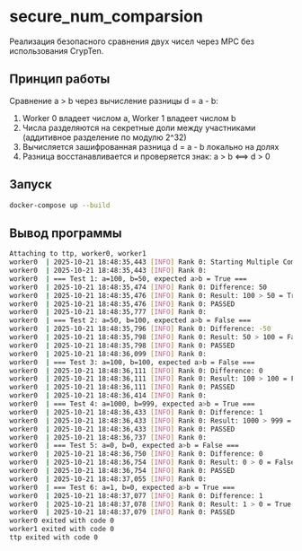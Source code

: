 # secure_num_comparsion
Реализация безопасного сравнения двух чисел через MPC без использования CrypTen.

## Принцип работы
Сравнение a > b через вычисление разницы d = a - b:

1. Worker 0 владеет числом a, Worker 1 владеет числом b
2. Числа разделяются на секретные доли между участниками (аддитивное разделение по модулю 2^32)
3. Вычисляется зашифрованная разница d = a - b локально на долях
4. Разница восстанавливается и проверяется знак: a > b ⟺ d > 0

## Запуск

```bash
docker-compose up --build
```

## Вывод программы

```bash
Attaching to ttp, worker0, worker1
worker0  | 2025-10-21 18:48:35,443 [INFO] Rank 0: Starting Multiple Comparison Tests
worker0  | 2025-10-21 18:48:35,443 [INFO] Rank 0: 
worker0  | === Test 1: a=100, b=50, expected a>b = True ===
worker0  | 2025-10-21 18:48:35,474 [INFO] Rank 0: Difference: 50
worker0  | 2025-10-21 18:48:35,476 [INFO] Rank 0: Result: 100 > 50 = True
worker0  | 2025-10-21 18:48:35,476 [INFO] Rank 0: PASSED
worker0  | 2025-10-21 18:48:35,777 [INFO] Rank 0: 
worker0  | === Test 2: a=50, b=100, expected a>b = False ===
worker0  | 2025-10-21 18:48:35,796 [INFO] Rank 0: Difference: -50
worker0  | 2025-10-21 18:48:35,798 [INFO] Rank 0: Result: 50 > 100 = False
worker0  | 2025-10-21 18:48:35,798 [INFO] Rank 0: PASSED
worker0  | 2025-10-21 18:48:36,099 [INFO] Rank 0: 
worker0  | === Test 3: a=100, b=100, expected a>b = False ===
worker0  | 2025-10-21 18:48:36,111 [INFO] Rank 0: Difference: 0
worker0  | 2025-10-21 18:48:36,111 [INFO] Rank 0: Result: 100 > 100 = False
worker0  | 2025-10-21 18:48:36,111 [INFO] Rank 0: PASSED
worker0  | 2025-10-21 18:48:36,414 [INFO] Rank 0: 
worker0  | === Test 4: a=1000, b=999, expected a>b = True ===
worker0  | 2025-10-21 18:48:36,433 [INFO] Rank 0: Difference: 1
worker0  | 2025-10-21 18:48:36,433 [INFO] Rank 0: Result: 1000 > 999 = True
worker0  | 2025-10-21 18:48:36,433 [INFO] Rank 0: PASSED
worker0  | 2025-10-21 18:48:36,737 [INFO] Rank 0: 
worker0  | === Test 5: a=0, b=0, expected a>b = False ===
worker0  | 2025-10-21 18:48:36,750 [INFO] Rank 0: Difference: 0
worker0  | 2025-10-21 18:48:36,754 [INFO] Rank 0: Result: 0 > 0 = False
worker0  | 2025-10-21 18:48:36,754 [INFO] Rank 0: PASSED
worker0  | 2025-10-21 18:48:37,055 [INFO] Rank 0: 
worker0  | === Test 6: a=1, b=0, expected a>b = True ===
worker0  | 2025-10-21 18:48:37,077 [INFO] Rank 0: Difference: 1
worker0  | 2025-10-21 18:48:37,078 [INFO] Rank 0: Result: 1 > 0 = True
worker0  | 2025-10-21 18:48:37,079 [INFO] Rank 0: PASSED
worker0 exited with code 0
worker1 exited with code 0
ttp exited with code 0
```
